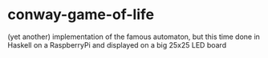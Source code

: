 # conway-game-of-life
(yet another) implementation of the famous automaton, but this time done in Haskell on a RaspberryPi and displayed on a big 25x25 LED board
